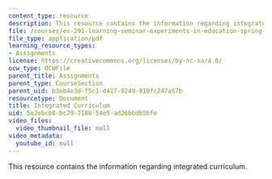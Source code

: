 ```yaml
---
content_type: resource
description: This resource contains the information regarding integrated curriculum.
file: /courses/es-291-learning-seminar-experiments-in-education-spring-2003/5e2ebcb8bc79718b54e5ad26bbdb5bfe_MITES_291S03_7b_lake.pdf
file_type: application/pdf
learning_resource_types:
- Assignments
license: https://creativecommons.org/licenses/by-nc-sa/4.0/
ocw_type: OCWFile
parent_title: Assignments
parent_type: CourseSection
parent_uid: b3eb4e3d-f5c1-d417-8249-910fc247a57b
resourcetype: Document
title: Integrated Curriculum
uid: 5e2ebcb8-bc79-718b-54e5-ad26bbdb5bfe
video_files:
  video_thumbnail_file: null
video_metadata:
  youtube_id: null
---
```

This resource contains the information regarding integrated curriculum.